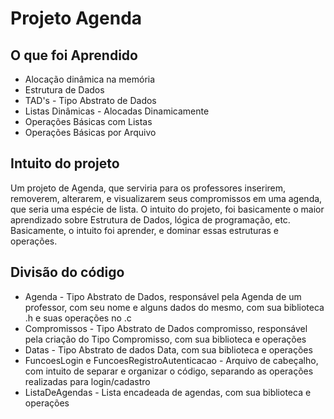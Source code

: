 # Projeto Agenda
## O que foi Aprendido
* Alocação dinâmica na memória
* Estrutura de Dados
* TAD's - Tipo Abstrato de Dados
* Listas Dinâmicas - Alocadas Dinamicamente
* Operações Básicas com Listas
* Operações Básicas por Arquivo
## Intuito do projeto
Um projeto de Agenda, que serviria para os professores inserirem, removerem, alterarem, e visualizarem seus compromissos em uma agenda, que seria uma espécie de lista.
O intuito do projeto, foi basicamente o maior aprendizado sobre Estrutura de Dados, lógica de programação, etc. Basicamente, o intuito foi aprender, e dominar essas estruturas e operações.
## Divisão do código
* Agenda - Tipo Abstrato de Dados, responsável pela Agenda de um professor, com seu nome e alguns dados do mesmo, com sua biblioteca .h e suas operações no .c
* Compromissos - Tipo Abstrato de Dados compromisso, responsável pela criação do Tipo Compromisso, com sua biblioteca e operações
* Datas - Tipo Abstrato de dados Data, com sua biblioteca e operações
* FuncoesLogin e FuncoesRegistroAutenticacao - Arquivo de cabeçalho, com intuito de separar e organizar o código, separando as operações realizadas para login/cadastro
* ListaDeAgendas - Lista encadeada de agendas, com sua biblioteca e operações
